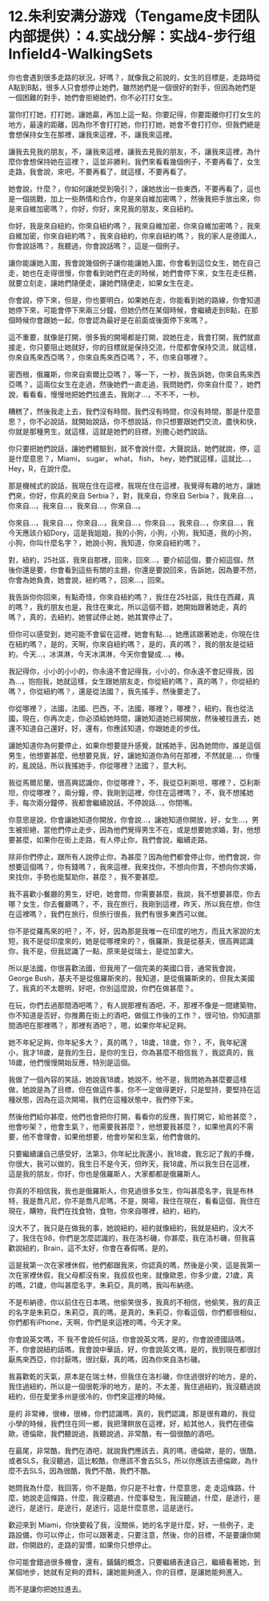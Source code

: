 # 12.朱利安满分游戏（Tengame皮卡团队内部提供）：4.实战分解：实战4-步行组Infield4-WalkingSets

你也會遇到很多走路的狀況，好嗎？，就像我之前說的，女生的目標是，走路時從A點到B點，很多人只會想停止她們，雖然她們是一個很好的對手，但因為她們是一個困難的對手，她們會拒絕她們，你不必打打女生。

當你打打她，打打她，讓她贏，再加上這一點，你要記得，你要距離你打打女生的地方，最遠的距離，因為你不會打打她，你打打她，她會不會打打你，但我們總是會想保持女生在那裡，讓我來這裡，不，讓我來這裡。

讓我去見我的朋友，不，讓我來這裡，讓我去見我的朋友，不，讓我來這裡，為什麼你會想保持她在這裡？，這並非勝利，我們來看看幾個例子，不要再看了，女生走路，我會說，來吧，不要再看了，就這樣，不要再看了。

她會說，什麼？，你如何讓她受到吸引？，讓她放出一些東西，不要再看了，這也是一個挑戰，加上一些熱情和合作，你是來自維加密嗎？，然後我把手放出來，你是來自維加密嗎？，你好，你好，來見我的朋友，來自紐約。

你好，我是來自紐約，你來自紐約嗎？，我來自維加密，你來自維加密嗎？，我來自維加密，你來自紐約嗎？，我來自紐約，你來自紐約嗎？，我的家人是德國人，你會說話嗎？，我聽過，你會說話嗎？，這是一個例子。

讓你能讓她入圍，我會說幾個例子讓你能讓她入圍，你會看到這位女生，她在自己走，她也在走得很慢，你會看到她們在走的時候，她們會停下來，女生在走任務，就要立刻走，讓她們隨便走，讓她們隨便走，如果女生在走。

你會說，停下來，但是，你也要明白，如果她在走，你能看到她的路線，你會知道她停下來，可能會停下來兩三分鐘，但她仍然在某個時候，會繼續走到B點，在那個時候你會跟她一起，你會認為最好是在前面或後面停下來嗎？。

這不重要，就像是打開，很多我的開場都是打開，說她在走，我會打開，我們就直接走，你只要阻止她就好，你的目標就是保持交流，什麼都會保持交流，就這樣，你來自馬來西亞嗎？，你來自馬來西亞嗎？，不，你來自哪裡？。

密西根，俄羅斯，你來自索爾比亞嗎？，等一下，一秒，我告訴她，你來自馬來西亞嗎？，這兩位女生在走過，然後她們一直走過，我問她們，你來自什麼？，她們說，看看看，慢慢地把她們拉進去，我剛才…，不不不，一秒。

糟糕了，然後我走上去，我們沒有時間，我們沒有時間，你沒有時間，那是什麼意思？，你不必說話，就開始說話，你不想說話，你只想要跟她們交流，盡快和快，你就是那種男生，就這樣，這就是她們的目標，別擔心她們說話。

你只要把她們說話，讓她們體驗到，就不會說什麼，大聲說話，她們就說，停，這是什麼意思？，Miami， sugar， what， fish， hey，她們就這樣，這就比…，Hey，R，在說什麼。

那是機械式的說話，我現在住在這裡，我現在住在這裡，我覺得有趣的地方，讓她們來，你好，你真的來自 Serbia？，對，我來自，你來自 Serbia？，我來自…，你來自…，我來自…，我來自…，你來自…。

你來自…，我來自…，你來自…，我來自…，你來自…，我來自…，你來自…，我今天應該介紹Dory，這是我姐姐，我的小狗，小狗，小狗，我知道，我的小狗，小狗，你叫什麼名字？，她說小狗，我知道，你來自紐約嗎？。

對，紐約，25社區，我來自那裡，回來，回來…，要介紹這個，要介紹這個，然後你還是要，你會看到這些有關的主題，你還是要說回來，告訴她，因為要不然，你會為她負責，她會說，紐約嗎？，回來…，回來。

我告訴你你回來，有點奇怪，你來自紐約嗎？，我住在25社區，我住在西藏，真的嗎？，我的朋友也是，我住在東北，所以這個不錯，她開始跟著她走，真的嗎？，真的，去紐約，她嘗試停止她，她其實停止了。

但你可以感受到，她可能不會留在這裡，她會有點…，她應該跟著她走，你現在住在紐約嗎？，是的，天啊，你來自紐約嗎？，是的，真的嗎？，我的朋友是從紐約，今天…，冰淇淋，今天冰淇淋，今天你會變成…，棒。

我記得你，小小的小小的，你永遠不會記得我，小小的，你永遠不會記得我，因為…，抱抱我，她就這樣，女生跟她朋友走，你從紐約嗎？，真的嗎？，你從紐約嗎？，你從紐約嗎？，還是從法國？，我先搖手，然後要走了。

你從哪裡？，法國，法國、巴西，不，法國，哪裡？，哪裡？，紐約，我也從法國，現在，你再次走，你必須給她時間，讓她知道她已經開放，然後被拉進去，她還不知道自己還好，好，還有，你應該知道，你跟她走的步伐。

讓她知道你為何要停止，如果你想要提升感覺，就搖她手，因為她問你，誰是這個男生，他想要甚麼，他想要見我，好，讓她知道你為何在那裡，不然就是…，你懂的，亂說話，所以我搖她手，你從哪裡？法國？，意大利。

我從馬爾尼蘭，很高興認識你，你從哪裡？，不，我從亞利斯坦，哪裡？，亞利斯坦，你從哪裡？，兩分鐘，停，我剛到這裡，你住在這裡嗎？，不，我不想搖她手，每次兩分鐘停，我都會繼續說話，不停說話…，你閉嘴。

你意思是說，你會讓她知道你開放，你會說…，讓她知道你開放，好，女生…，男生被拒絕，當他們停止走步，因為他們覺得男生不在，或是想要她求婚，對，他想要甚麼，如果你在街上走路，有人停止你，我們會說，繼續走路。

除非你們停止，跟所有人說停止你，為甚麼？因為他們都會停止你，他們會說，你想要這個嗎？，你有錢嗎？，我來這裡，我來找你，不想向你賣，不想向你求婚，來找你，手勢也能幫助你，甚麼？，我不要甚麼。

我不喜歡小餐廳的男生，好吧，她會問，你需要甚麼，我說，我不想要甚麼，你去哪？女生，你去餐廳嗎？，不，我在旅行，我剛到這裡，昨天，所以我在想，你住在這裡嗎？，我們在旅行，但旅行很長，我們有很多東西可以做。

你不是從羅馬來的吧？，不，好，因為那是我唯一在印度的地方，而且大家說的太短，我不是從印度來的，她是從哪裡來的？，俄羅斯，我是從基夫，很高興認識你，我不是，但我認識了一點，原來是從瑞士，是從加拿大。

所以是法國，你很喜歡法國，但我用了一個完美的美國口音，通常我會說，George Bush，基夫不是從俄羅斯來的，我知道，是從俄羅斯來的，但我太美國了，我真的不太聰明，好吧，你別這麼說，你們在做甚麼？。

在玩，你們去過那間酒吧嗎？，有人說那裡有酒吧，不，那裡不像是一間建築物，你不知道是否好，你推薦在街上的酒吧，做個工作後的工作？，很可怕，你知道那間酒吧在那裡嗎？，那裡有酒吧？，嗯，如果你年紀足夠。

她不年紀足夠，你年紀多大？，真的嗎？，18歲，18歲，你？，不，我年紀還小，我才18歲，是我的生日，是你的生日，你為甚麼不相信我？，我認真的，我18歲，他們慢慢開始反應，特別是這個。

我做了一個內容的笑話，她說我18歲，她說不，他不是，我問她為甚麼要這樣做，她說是為了目標，但在做這件事，你不一定做得更好，只是堅持，要堅持在這種狀態，因為在這次開場，我們在這種狀態中，我們停下來。

然後他們給你甚麼，他們也會把你打開，看看你的反應，我打開它，給他甚麼？，他會吵架？，他會生氣？，他需要我甚麼？，他想要我甚麼？，如果他真的不需要，他不會理會，如果他想要，他會吵架和生氣，他們會做的。

只要繼續讓自己感受好，法第3，你年紀比我還小，我18歲，我忘記了我的手機，你很大，我可以做的，我生日不是今天，但昨天，我18歲，所以我生日在這裡，這是我的朋友，你好，你也是俄羅斯人，大家都都是俄羅斯人。

你真的不相信我，我也是俄羅斯人，你見過很多女生，你叫甚麼名字，我是布林特，我是喬凡尼，你不是喬凡尼嗎，不是，開場，我住在現在，看看這個，我住在現在，購物，我們在找食物，食物，你來自哪裡，紐約，紐約。

沒大不了，我只是在做我的事，她說紐約，紐約就像紐約，我就是紐約，沒大不了，我住在98，你們是怎麼認識的，我在洛杉磯，你甚麼，我在洛杉磯，但我喜歡說紐約，Brain，這不太好，你會在春假嗎，是的。

這是我第一次在家裡休假，他們都跟我來，你認真的嗎，然後是小笑，這是我第一次在家裡休假，我父母都沒有來，我叔叔也來，就像歐恩，你多少歲，21歲，真的嗎，21歲，你叫甚麼名字，朱莉亞，真的嗎，我叫布納德。

不是布納德，你以前住在日本嗎，他偷笑很多，我真的不相信，他偷笑，我的真正的名字是朱莉亞，朱莉亞，真的嗎，是真的，朱莉亞，你看這個，你們都很相似，你們都有iPhone，天啊，你們是來這裡的嗎，今天才來。

你會說英文嗎，不 我不會說任何話，你會說英文嗎，是的，你會說德國話嗎，不，你會說紐約話嗎，我會說中華話，好，你會說英文嗎，是的，我到現在都很討厭馬來西亞，你討厭嗎，很討厭，真的嗎，因為你來自洛杉磯。

我喜歡乾的天氣，原本是在瑞士林，但我住在洛杉磯，你住過很好的地方，是的，我住過紐約，所以是一個很乾淨的地方，是的，不太差，我住過紐約，我沒聽過說紐約，但在愛里多州是很冷的，你們來這裡的時候。

是的 非常棒，很棒，很棒，你們認識嗎，真的，我們認識，那是很有趣的，我從小學的時候，我們住在同一鄉，我把薄餅放在這裡，好，給其他人，我們在德倫歐，德倫歐，我們聽說過，我聽說過，非常酷，有一個很酷的酒吧。

在最尾，非常酷，我們在酒吧，就說我們應該去，真的嗎，德倫歐，是的，很酷，或者SLS，我沒聽過，這比較酷，你應該不會去SLS，所以你應該去德倫歐，為什麼不去SLS，因為很酷，我們不酷，我們不酷。

她問我為什麼，我回答，你不是酷，你只是不社會，什麼意思，走 走這條路，什麼，她說走這條路，什麼，我沒聽過，什麼事發生，我沒聽過，什麼，是途行，是途行，是途行，是途行，是途行，這是什麼意思，這是途行。

歡迎來到 Miami，你快要殺了我，沒關係，她的名字是什麼，好，一些例子，走路設備，你可以停止，你可以跟著走，只要注意，然後，你的目標，不是要讓你開啟，你開啟的，走路的習慣，如果你只想停止。

你可能會錯過很多機會，還有，鋪鋪的概念，只要繼續表達自己，繼續看著她，到某個地步，她就有足夠的資料，讓她能夠進入，你的目標，是讓她能夠進入。

而不是讓你把她拉進去。